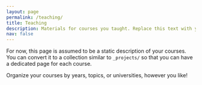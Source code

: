 ```yaml
---
layout: page
permalink: /teaching/
title: Teaching
description: Materials for courses you taught. Replace this text with your description .
nav: false 
---
```


For now, this page is assumed to be a static description of your courses. You can convert it to a collection similar to `_projects/` so that you can have a dedicated page for each course.

Organize your courses by years, topics, or universities, however you like!
